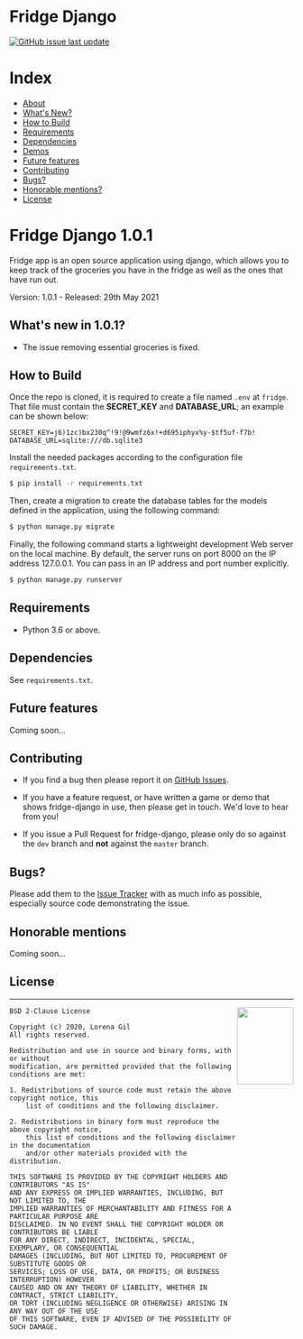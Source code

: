 Fridge Django
=======

[![GitHub issue last update](https://img.shields.io/badge/updated-may%202021-red.svg?longCache=true&style=for-the-badge)](https://github.com/logiflo/fridge-django)

# Index

- [About](#about)
- [What's New?](#whats-new)
- [How to Build](#how-to-build)
- [Requirements](#requirements)
- [Dependencies](#dependencies)
- [Demos](#demos)
- [Future features](#future)
- [Contributing](#contributing)
- [Bugs?](#bugs)
- [Honorable mentions?](#mentions)
- [License](#license)

<a name="about"></a>
# Fridge Django 1.0.1

Fridge app is an open source application using django, which allows you to keep track of the groceries you have in the fridge as well as the ones that have run out.

Version: 1.0.1 - Released: 29th May 2021

<a name="whats-new"></a>
## What's new in 1.0.1?

* The issue removing essential groceries is fixed.

<a name="how-to-build"></a>
## How to Build

Once the repo is cloned, it is required to create a file named `.env` at `fridge`. That file must contain the **SECRET_KEY** and **DATABASE_URL**; an example can be shown below:

```
SECRET_KEY=j6)1zc)bx230q^!9!@9wmfz6x!+d695iphyx%y-$tf5uf-f7b!
DATABASE_URL=sqlite:///db.sqlite3
```

Install the needed packages according to the configuration file `requirements.txt`.

```bash
$ pip install -r requirements.txt
```

Then, create a migration to create the database tables for the models defined in the application, using the following command:

```bash
$ python manage.py migrate
```

Finally, the following command starts a lightweight development Web server on the local machine. By default, the server runs on port 8000 on the IP address 127.0.0.1. You can pass in an IP address and port number explicitly.

```bash
$ python manage.py runserver
```

<a name="requirements"></a>
## Requirements

- Python 3.6 or above.

<a name="dependencies"></a>
## Dependencies

See `requirements.txt`.

<a name="future"></a>
## Future features

Coming soon...

<a name="contributing"></a>
## Contributing

- If you find a bug then please report it on [GitHub Issues][issues].

- If you have a feature request, or have written a game or demo that shows fridge-django in use, then please get in touch. We'd love to hear from you!

- If you issue a Pull Request for fridge-django, please only do so against the `dev` branch and **not** against the `master` branch.

<a name="bugs"></a>
## Bugs?

Please add them to the [Issue Tracker][issues] with as much info as possible, especially source code demonstrating the issue.

<a name="mentions"></a>
## Honorable mentions

Coming soon...

<a name="license"></a>
## License
-----------------------------------------------------------------------

<a href="http://opensource.org/licenses/BSD-2-Clause" target="_blank">
<img align="right" width="100" height="137"
 src="https://opensource.org/files/OSI_Approved_License.png">
</a>

	BSD 2-Clause License

	Copyright (c) 2020, Lorena Gil
	All rights reserved.

	Redistribution and use in source and binary forms, with or without
	modification, are permitted provided that the following conditions are met:

	1. Redistributions of source code must retain the above copyright notice, this
		list of conditions and the following disclaimer.

	2. Redistributions in binary form must reproduce the above copyright notice,
		this list of conditions and the following disclaimer in the documentation
		and/or other materials provided with the distribution.

	THIS SOFTWARE IS PROVIDED BY THE COPYRIGHT HOLDERS AND CONTRIBUTORS "AS IS"
	AND ANY EXPRESS OR IMPLIED WARRANTIES, INCLUDING, BUT NOT LIMITED TO, THE
	IMPLIED WARRANTIES OF MERCHANTABILITY AND FITNESS FOR A PARTICULAR PURPOSE ARE
	DISCLAIMED. IN NO EVENT SHALL THE COPYRIGHT HOLDER OR CONTRIBUTORS BE LIABLE
	FOR ANY DIRECT, INDIRECT, INCIDENTAL, SPECIAL, EXEMPLARY, OR CONSEQUENTIAL
	DAMAGES (INCLUDING, BUT NOT LIMITED TO, PROCUREMENT OF SUBSTITUTE GOODS OR
	SERVICES; LOSS OF USE, DATA, OR PROFITS; OR BUSINESS INTERRUPTION) HOWEVER
	CAUSED AND ON ANY THEORY OF LIABILITY, WHETHER IN CONTRACT, STRICT LIABILITY,
	OR TORT (INCLUDING NEGLIGENCE OR OTHERWISE) ARISING IN ANY WAY OUT OF THE USE
	OF THIS SOFTWARE, EVEN IF ADVISED OF THE POSSIBILITY OF SUCH DAMAGE.

[issues]: https://github.com/logiflo/fridge-django/issues